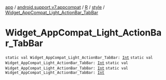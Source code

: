 [app](../../../index.md) / [android.support.v7.appcompat](../../index.md) / [R](../index.md) / [style](index.md) / [Widget_AppCompat_Light_ActionBar_TabBar](.)

# Widget_AppCompat_Light_ActionBar_TabBar

`static val Widget_AppCompat_Light_ActionBar_TabBar: `[`Int`](https://kotlinlang.org/api/latest/jvm/stdlib/kotlin/-int/index.html)
`static val Widget_AppCompat_Light_ActionBar_TabBar: `[`Int`](https://kotlinlang.org/api/latest/jvm/stdlib/kotlin/-int/index.html)
`static val Widget_AppCompat_Light_ActionBar_TabBar: `[`Int`](https://kotlinlang.org/api/latest/jvm/stdlib/kotlin/-int/index.html)
`static val Widget_AppCompat_Light_ActionBar_TabBar: `[`Int`](https://kotlinlang.org/api/latest/jvm/stdlib/kotlin/-int/index.html)